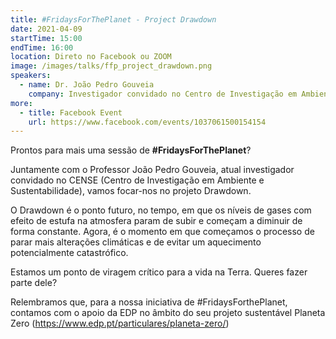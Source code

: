 ```yaml
---
title: ‎#FridaysForThePlanet - Project Drawdown
date: 2021-04-09
startTime: 15:00
endTime: 16:00
location: Direto no Facebook ou ZOOM
image: /images/talks/ffp_project_drawdown.png
speakers:
  - name: Dr. João Pedro Gouveia
    company: Investigador convidado no Centro de Investigação em Ambiente e Sustentabilidade.
more:
  - title: Facebook Event
    url: https://www.facebook.com/events/1037061500154154
---
```


Prontos para mais uma sessão de **#FridaysForThePlanet**?

Juntamente com o Professor João Pedro Gouveia, atual investigador convidado no CENSE (Centro de Investigação em Ambiente e Sustentabilidade), vamos focar-nos no projeto Drawdown. 

O Drawdown é o ponto futuro, no tempo, em que os níveis de gases com efeito de estufa na atmosfera param de subir e começam a diminuir de forma constante. Agora, é o momento em que começamos o processo de parar mais alterações climáticas e de evitar um aquecimento potencialmente catastrófico. 

Estamos um ponto de viragem crítico para a vida na Terra. Queres fazer parte dele?

Relembramos que, para a nossa iniciativa de #FridaysForthePlanet, contamos com o apoio da EDP no âmbito do seu projeto sustentável Planeta Zero (https://www.edp.pt/particulares/planeta-zero/) 
